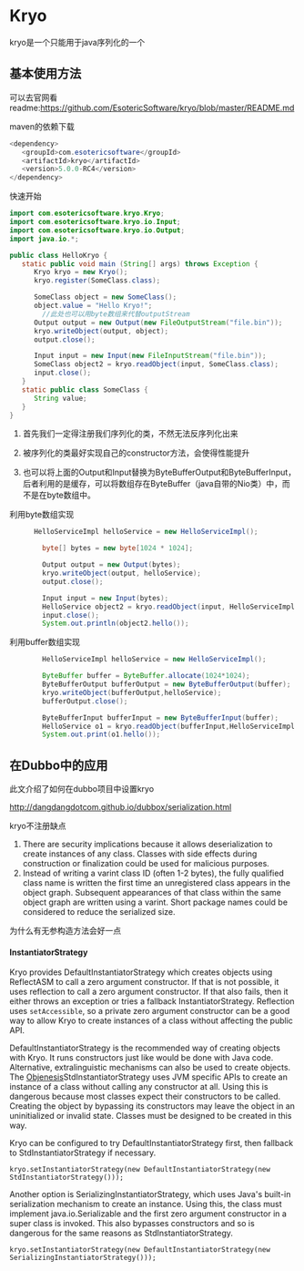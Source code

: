 # Kryo

kryo是一个只能用于java序列化的一个

## 基本使用方法

可以去官网看readme:https://github.com/EsotericSoftware/kryo/blob/master/README.md

maven的依赖下载

```java
<dependency>
   <groupId>com.esotericsoftware</groupId>
   <artifactId>kryo</artifactId>
   <version>5.0.0-RC4</version>
</dependency>
```



快速开始

```java
import com.esotericsoftware.kryo.Kryo;
import com.esotericsoftware.kryo.io.Input;
import com.esotericsoftware.kryo.io.Output;
import java.io.*;

public class HelloKryo {
   static public void main (String[] args) throws Exception {
      Kryo kryo = new Kryo();
      kryo.register(SomeClass.class);

      SomeClass object = new SomeClass();
      object.value = "Hello Kryo!";
		//此处也可以用byte数组来代替outputStream
      Output output = new Output(new FileOutputStream("file.bin"));
      kryo.writeObject(output, object);
      output.close();

      Input input = new Input(new FileInputStream("file.bin"));
      SomeClass object2 = kryo.readObject(input, SomeClass.class);
      input.close();   
   }
   static public class SomeClass {
      String value;
   }
}
```

1. 首先我们一定得注册我们序列化的类，不然无法反序列化出来
2. 被序列化的类最好实现自己的constructor方法，会使得性能提升

3. 也可以将上面的Output和Input替换为ByteBufferOutput和ByteBufferInput，后者利用的是缓存，可以将数组存在ByteBuffer（java自带的Nio类）中，而不是在byte数组中。

利用byte数组实现

```java
      HelloServiceImpl helloService = new HelloServiceImpl();

        byte[] bytes = new byte[1024 * 1024];

        Output output = new Output(bytes);
        kryo.writeObject(output, helloService);
        output.close();

        Input input = new Input(bytes);
        HelloService object2 = kryo.readObject(input, HelloServiceImpl.class);
        input.close();
        System.out.println(object2.hello());
```



利用buffer数组实现

```java
        HelloServiceImpl helloService = new HelloServiceImpl();

        ByteBuffer buffer = ByteBuffer.allocate(1024*1024);
        ByteBufferOutput bufferOutput = new ByteBufferOutput(buffer);
        kryo.writeObject(bufferOutput,helloService);
        bufferOutput.close();

        ByteBufferInput bufferInput = new ByteBufferInput(buffer);
        HelloService o1 = kryo.readObject(bufferInput,HelloServiceImpl.class);
        System.out.print(o1.hello());
```



## 在Dubbo中的应用

此文介绍了如何在dubbo项目中设置kryo

http://dangdangdotcom.github.io/dubbox/serialization.html



kryo不注册缺点

1. There are security implications because it allows deserialization to create instances of any class. Classes with side effects during construction or finalization could be used for malicious purposes.
2. Instead of writing a varint class ID (often 1-2 bytes), the fully qualified class name is written the first time an unregistered class appears in the object graph. Subsequent appearances of that class within the same object graph are written using a varint. Short package names could be considered to reduce the serialized size.



为什么有无参构造方法会好一点

#### InstantiatorStrategy

Kryo provides DefaultInstantiatorStrategy which creates objects using ReflectASM to call a zero argument constructor. If that is not possible, it uses reflection to call a zero argument constructor. If that also fails, then it either throws an exception or tries a fallback InstantiatorStrategy. Reflection uses `setAccessible`, so a private zero argument constructor can be a good way to allow Kryo to create instances of a class without affecting the public API.

DefaultInstantiatorStrategy is the recommended way of creating objects with Kryo. It runs constructors just like would be done with Java code. Alternative, extralinguistic mechanisms can also be used to create objects. The [Objenesis](http://objenesis.org/)StdInstantiatorStrategy uses JVM specific APIs to create an instance of a class without calling any constructor at all. Using this is dangerous because most classes expect their constructors to be called. Creating the object by bypassing its constructors may leave the object in an uninitialized or invalid state. Classes must be designed to be created in this way.

Kryo can be configured to try DefaultInstantiatorStrategy first, then fallback to StdInstantiatorStrategy if necessary.

```
kryo.setInstantiatorStrategy(new DefaultInstantiatorStrategy(new StdInstantiatorStrategy()));
```

Another option is SerializingInstantiatorStrategy, which uses Java's built-in serialization mechanism to create an instance. Using this, the class must implement java.io.Serializable and the first zero argument constructor in a super class is invoked. This also bypasses constructors and so is dangerous for the same reasons as StdInstantiatorStrategy.

```
kryo.setInstantiatorStrategy(new DefaultInstantiatorStrategy(new SerializingInstantiatorStrategy()));
```

